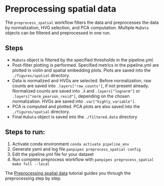 Preprocessing spatial data
==========================

The `preprocess_spatial` workflow filters the data and preprocesses the data by normalization, HVG selection, and PCA computation. Multiple `MuData` objects can be filtered and preprocessed in one run. 

## Steps


- `MuData` object is filtered by the specified thresholds in the pipeline.yml.
- Post-filter plotting is performed. Specified metrics in the pipeline.yml are plotted in violin and spatial embedding plots. Plots are saved into the `./figures/spatial` directory.
- Data is normalized  and HVGs are selected. 
  Before normalization, raw counts are saved into `.layers["raw_counts"]`, if not present already. Normalized counts are saved into `.X` and `.layers["lognorm"]` or `.layers["norm_pearson_resid"]`, depending on the chosen normalization. HVGs are saved into `.var["highly_variable"]`.
- PCA is computed and plotted. PCA plots are also saved into the `./figures/spatial` directory.
- Final `MuData` object is saved into the `./filtered.data` directory



## Steps to run:

1.  Activate conda environment `conda activate pipeline_env`
2.  Generate yaml and log file `panpipes preprocess_spatial config`
3.  Edit the pipeline.yml file for your dataset
4.  Run complete preprocess workflow with `panpipes preprocess_spatial make full --local`

The [Preprocessing spatial data]() tutorial guides you through the preprocessing step by step. 